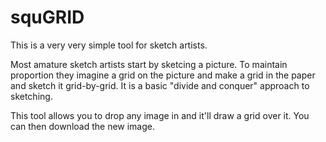 # squGRID

This is a very very simple tool for sketch artists.

Most amature sketch artists start by sketcing a picture. To maintain proportion they
imagine a grid on the picture and make a grid in the paper and sketch it grid-by-grid.
It is a basic "divide and conquer" approach to sketching.

This tool allows you to drop any image in and it'll draw a grid over it. You can then
download the new image.
